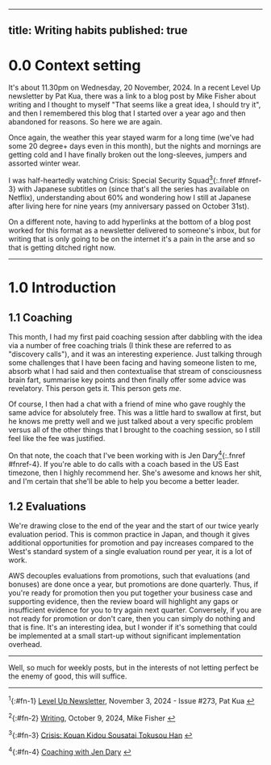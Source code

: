 
---
title: Writing habits
published: true
---

# 0.0 Context setting
It's about 11.30pm on Wednesday, 20 November, 2024. In a recent Level Up newsletter by Pat Kua, there was a link to a blog post by Mike Fisher about writing and I thought to myself "That seems like a great idea, I should try it", and then I remembered this blog that I started over a year ago and then abandoned for reasons. So here we are again.

Once again, the weather this year stayed warm for a long time (we've had some 20 degree+ days even in this month), but the nights and mornings are getting cold and I have finally broken out the long-sleeves, jumpers and assorted winter wear.

I was half-heartedly watching Crisis: Special Security Squad[<sup>3</sup>](#fn-3){:.fnref #fnref-3} with Japanese subtitles on (since that's all the series has available on Netflix), understanding about 60% and wondering how I still at Japanese after living here for nine years (my anniversary passed on October 31st).

On a different note, having to add hyperlinks at the bottom of a blog post worked for this format as a newsletter delivered to someone's inbox, but for writing that is only going to be on the internet it's a pain in the arse and so that is getting ditched right now.

* * *

# 1.0 Introduction

## 1.1 Coaching

This month, I had my first paid coaching session after dabbling with the idea via a number of free coaching trials (I think these are referred to as "discovery calls"), and it was an interesting experience. Just talking through some challenges that I have been facing and having someone listen to me, absorb what I had said and then contextualise that stream of consciousness brain fart, summarise key points and then finally offer some advice was revelatory. This person gets it. This person gets *me*.

Of course, I then had a chat with a friend of mine who gave roughly the same advice for absolutely free. This was a little hard to swallow at first, but he knows me pretty well and we just talked about a very specific problem versus all of the other things that I brought to the coaching session, so I still feel like the fee was justified.

On that note, the coach that I've been working with is Jen Dary[<sup>4</sup>](#fn-4){:.fnref #fnref-4}. If you're able to do calls with a coach based in the US East timezone, then I highly recommend her. She's awesome and knows her shit, and I'm certain that she'll be able to help you become a better leader.

## 1.2 Evaluations

We're drawing close to the end of the year and the start of our twice yearly evaluation period. This is common practice in Japan, and though it gives additional opportunities for promotion and pay increases compared to the West's standard system of a single evaluation round per year, it is a lot of work. 

AWS decouples evaluations from promotions, such that evaluations (and bonuses) are done once a year, but promotions are done quarterly. Thus, if you're ready for promotion then you put together your business case and supporting evidence, then the review board will highlight any gaps or insufficient evidence for you to try again next quarter. Conversely, if you are not ready for promotion or don't care, then you can simply do nothing and that is fine. It's an interesting idea, but I wonder if it's something that could be implemented at a small start-up without significant implementation overhead.

* * *
Well, so much for weekly posts, but in the interests of not letting perfect be the enemy of good, this will suffice.

* * *

<sup>1</sup>{:#fn-1} [Level Up Newsletter](https://levelup.patkua.com/), November 3, 2024 - Issue #273, Pat Kua [↩](#fnref-1)

<sup>2</sup>{:#fn-2} [Writing](https://mikefisher.substack.com/p/writing), October 9, 2024, Mike Fisher [↩](#fnref-2)

<sup>3</sup>{:#fn-3} [Crisis: Kouan Kidou Sousatai Tokusou Han](https://mydramalist.com/22164-crisis-kouan-kidou-sousatai-tokusou-han) [↩](#fnref-3)

<sup>4</sup>{:#fn-4} [Coaching with Jen Dary](https://www.beplucky.com/coaching/) [↩](#fnref-4)
